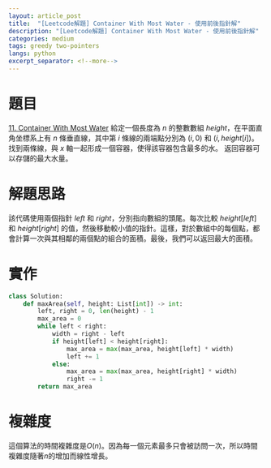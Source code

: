 ```yaml
---
layout: article_post
title:  "[Leetcode解題] Container With Most Water - 使用前後指針解"
description: "[Leetcode解題] Container With Most Water - 使用前後指針解"
categories: medium
tags: greedy two-pointers
langs: python
excerpt_separator: <!--more-->
---
```


# 題目
[11. Container With Most Water](https://leetcode.com/problems/container-with-most-water/)
給定一個長度為 $n$ 的整數數組 $height$，在平面直角坐標系上有 $n$ 條垂直線，其中第 $i$ 條線的兩端點分別為 $(i, 0)$ 和 $(i, height[i])$。
找到兩條線，與 $x$ 軸一起形成一個容器，使得該容器包含最多的水。
返回容器可以存儲的最大水量。

<!--more-->

# 解題思路
該代碼使用兩個指針 $left$ 和 $right$，分別指向數組的頭尾。每次比較 $height[left]$ 和 $height[right]$ 的值，然後移動較小值的指針。這樣，對於數組中的每個點，都會計算一次與其相鄰的兩個點的組合的面積。最後，我們可以返回最大的面積。

# 實作
```python
class Solution:
    def maxArea(self, height: List[int]) -> int:
        left, right = 0, len(height) - 1
        max_area = 0
        while left < right:
            width = right - left
            if height[left] < height[right]:
                max_area = max(max_area, height[left] * width)
                left += 1
            else:
                max_area = max(max_area, height[right] * width)
                right -= 1
        return max_area

```


# 複雜度
這個算法的時間複雜度是$O(n)$。因為每一個元素最多只會被訪問一次，所以時間複雜度隨著$n$的增加而線性增長。
